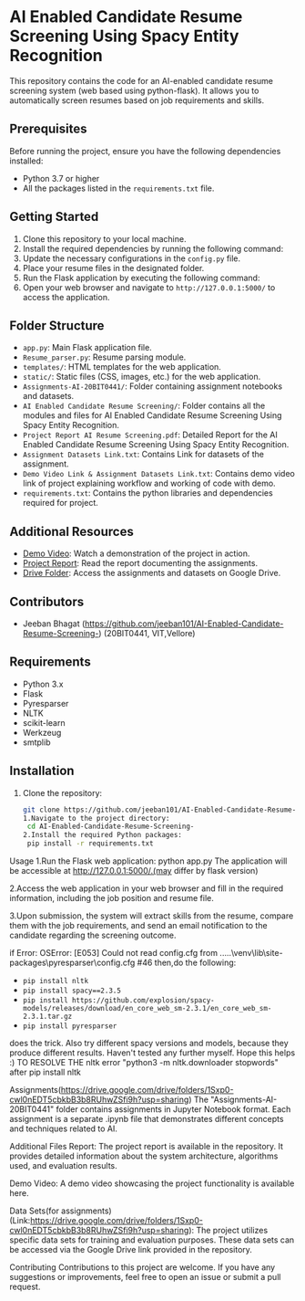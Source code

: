 # AI Enabled Candidate Resume Screening Using Spacy Entity Recognition

This repository contains the code for an AI-enabled candidate resume screening system (web based using python-flask). It allows you to automatically screen resumes based on job requirements and skills.

## Prerequisites

Before running the project, ensure you have the following dependencies installed:

- Python 3.7 or higher
- All the packages listed in the `requirements.txt` file.

## Getting Started

1. Clone this repository to your local machine.
2. Install the required dependencies by running the following command:
3. Update the necessary configurations in the `config.py` file.
4. Place your resume files in the designated folder.
5. Run the Flask application by executing the following command:
6. Open your web browser and navigate to `http://127.0.0.1:5000/` to access the application.

## Folder Structure

- `app.py`: Main Flask application file.
- `Resume_parser.py`: Resume parsing module.
- `templates/`: HTML templates for the web application.
- `static/`: Static files (CSS, images, etc.) for the web application.
- `Assignments-AI-20BIT0441/`: Folder containing assignment notebooks and datasets.
- `AI Enabled Candidate Resume Screening/`: Folder contains all the modules and files for AI Enabled Candidate Resume Screening Using Spacy Entity Recognition.
- `Project Report AI Resume Screening.pdf`: Detailed Report for the AI Enabled Candidate Resume Screening Using Spacy Entity Recognition.
- `Assignment Datasets Link.txt`: Contains Link for datasets of the assignment.
- `Demo Video Link & Assignment Datasets Link.txt`: Contains demo video link of project explaining workflow and working of code with demo.
- `requirements.txt`: Contains the python libraries and dependencies required for project. 

## Additional Resources

- [Demo Video](https://drive.google.com/file/d/1R8K-JbSm0XpSLmjK_8FCeyr-EzEs84uQ/view?usp=sharing): Watch a demonstration of the project in action.
- [Project Report](https://github.com/jeeban101/AI-Enabled-Candidate-Resume-Screening-/blob/main/Project%20Report%20AI%20Resume%20Screening.pdf): Read the report documenting the assignments.
- [Drive Folder](https://drive.google.com/drive/folders/1Sxp0-cwl0nEDT5cbkbB3b8RUhwZSfi9h?usp=sharing): Access the assignments and datasets on Google Drive.

## Contributors
- Jeeban Bhagat (https://github.com/jeeban101/AI-Enabled-Candidate-Resume-Screening-) (20BIT0441, VIT,Vellore)

## Requirements
- Python 3.x
- Flask
- Pyresparser
- NLTK
- scikit-learn
- Werkzeug
- smtplib

## Installation

1. Clone the repository:

   ```bash
   git clone https://github.com/jeeban101/AI-Enabled-Candidate-Resume-Screening-
   1.Navigate to the project directory:
	cd AI-Enabled-Candidate-Resume-Screening-
   2.Install the required Python packages:
	pip install -r requirements.txt
Usage
1.Run the Flask web application:
	python app.py
The application will be accessible at http://127.0.0.1:5000/.(may differ by flask version)

2.Access the web application in your web browser and fill in the required information, including the job position and resume file.

3.Upon submission, the system will extract skills from the resume, compare them with the job requirements, and send an email notification to the candidate regarding the screening outcome.

if Error:
	OSError: [E053] Could not read config.cfg from .....\venv\lib\site-packages\pyresparser\config.cfg #46
		then,do the following:
- `pip install nltk`  
- `pip install spacy==2.3.5`  
- `pip install https://github.com/explosion/spacy-models/releases/download/en_core_web_sm-2.3.1/en_core_web_sm-2.3.1.tar.gz`  
- `pip install pyresparser`
 
does the trick. Also try different spacy versions and models, because they produce different results. Haven't tested any further myself. Hope this helps :)
TO RESOLVE THE nltk error "python3 -m nltk.downloader stopwords" after pip install nltk

Assignments(https://drive.google.com/drive/folders/1Sxp0-cwl0nEDT5cbkbB3b8RUhwZSfi9h?usp=sharing)
The "Assignments-AI-20BIT0441" folder contains assignments in Jupyter Notebook format. Each assignment is a separate .ipynb file that demonstrates different concepts and techniques related to AI.

Additional Files
Report: The project report is available in the repository. It provides detailed information about the system architecture, algorithms used, and evaluation results.

Demo Video: A demo video showcasing the project functionality is available here.

Data Sets(for assignments)(Link:https://drive.google.com/drive/folders/1Sxp0-cwl0nEDT5cbkbB3b8RUhwZSfi9h?usp=sharing): The project utilizes specific data sets for training and evaluation purposes. These data sets can be accessed via the Google Drive link provided in the repository.

Contributing
Contributions to this project are welcome. If you have any suggestions or improvements, feel free to open an issue or submit a pull request.

